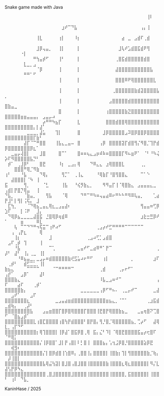Snake game made with Java

⠀⠀⠀⠀⠀⠀⠀⠀⠀⠀⠀⠀⠀⠀⠀⠀⠀⠀⠀⠀⠀⠀⠀⠀⠀⠀⠀⠀⠀⠀⠀⠀⠀⠀⠀⠀⠀⠀⠀⠀⠀⠀⠀⠀⠀⢸⠇⠀⠀⠀⠀⠀⠀⠀⠀⠀⠀⠀⠀⠀⠀⠀⠀⠀⠀
⠀⠀⠀⠀⠀⠀⠀⠀⠀⠀⠀⠀⠀⠀⠀⠀⠀⠀⣰⠞⠉⠙⣧⠀⠀⠀⠀⠀⠀⠀⠀⠀⠀⠀⠀⠀⠀⠀⠀⠀⠀⠀⠀⢠⡄⢸⠀⠀⠀⠀⠀⠀⠀⠀⠀⠀⠀⠀⠀⠀⠀⠀⠀⠀⠀
⠀⠀⠀⠀⠀⠀⠀⠀⠀⠀⢸⣇⠀⠀⠀⠀⠀⢰⡇⠀⠀⠀⠸⡆⠀⠀⠀⠀⠀⠀⠀⠀⠀⠀⠀⠀⠀⣴⠀⣀⠀⣠⣾⠏⢀⣾⠀⠀⠀⠀⠀⠀⠀⠀⠀⠀⠀⠀⠀⠀⠀⠀⠀⠀⠀
⠀⠀⠀⠀⠀⠀⠀⠀⠀⠀⣸⡿⢤⣤⡀⠀⠀⢸⡇⠀⠀⠀⠀⡇⠀⠀⠀⠀⠀⠀⠀⠀⠀⠀⠀⠀⣸⢧⠞⣡⣾⣿⣯⣾⠟⢻⠀⠀⠀⠀⠀⠀⠀⠀⠐⡇⠀⠀⠀⠀⠀⠀⠀⠀⠀
⠀⠀⠀⠀⠀⠀⠀⠀⠀⠛⢳⣤⡾⠋⠀⠀⠀⢸⠃⠀⠀⠀⠀⡇⠀⠀⠀⠀⠀⠀⠀⠀⠀⠀⠀⢀⣿⣯⣾⣿⣿⣿⣿⣿⣾⣿⠀⠀⠀⠀⠀⠀⠀⠀⠀⣇⣀⡀⣠⠀⠀⠀⠀⠀⠀
⠀⠀⠀⠀⠀⠀⠀⠀⠀⠀⠈⡿⠀⠀⠀⠀⠀⢸⠀⠀⠀⠀⠀⡇⠀⠀⠀⠀⠀⠀⠀⠀⠀⠀⠀⣼⣿⣿⣿⣿⣿⣿⣿⣿⣿⣿⣧⠀⠀⠀⠀⠀⠀⠀⠀⠛⠛⠁⠋⠀⠀⠀⠀⠀⠀
⠀⠀⠀⠀⠀⠀⠀⠀⠀⠀⠀⠀⠀⠀⠀⠀⠀⢸⠀⠀⠀⠀⠀⡇⠀⠀⠀⠀⠀⠀⠀⠀⠀⠀⠀⣿⣿⣿⠿⠟⢿⣿⣿⣿⣿⣿⣿⣇⠀⠀⠀⠀⠀⠀⠀⠀⠀⠀⠀⠀⠀⠀⠀⠀⠀
⠀⠀⠀⠀⠀⠀⠀⠀⠀⠀⠀⠀⠀⠀⠀⠀⠀⢸⠀⠀⠀⠀⠀⡇⠀⠀⠀⠀⠀⠀⠀⠀⠀⠀⢀⣿⣿⣿⣿⣿⣿⣷⣾⣽⣿⣿⣿⣿⣧⡀⠀⠀⠀⠀⠀⠀⠀⠀⠀⠀⠀⠀⠀⠀⠀
⠀⠀⠀⠀⠀⠀⠀⠀⠀⠀⠀⠀⠀⠀⠀⠀⠀⢸⠀⠀⠀⠀⠀⡇⠀⠀⠀⠀⠀⠀⠀⠀⠀⣠⣿⣿⣿⣿⣿⣾⣿⣿⣿⣿⣿⣿⣿⣿⣿⣿⣷⣤⣀⠀⠀⠀⠀⠀⠀⠀⠀⠀⠀⠀⠀
⠀⠀⠀⠀⠀⠀⠀⠀⠀⠀⠀⠀⠀⠀⠀⠀⠀⣿⠀⠀⠀⠀⠀⡇⠀⠀⠀⠀⠀⠀⠀⠀⢰⣿⣿⣿⣿⣿⣷⣝⣿⣿⣿⣿⣿⣿⣿⣿⣿⣿⣿⣿⣿⣿⣶⣶⣤⣤⣤⡄⠀⣠⣤⡤⠴
⠀⠀⠀⠀⠀⠀⠀⠀⠀⠀⠀⠀⡴⠛⠛⠳⣦⡏⠀⠀⠀⠀⠀⣇⠀⠀⠀⠀⠀⠀⠀⠀⣿⣿⣿⣾⣿⣿⢿⣿⣿⣿⣿⣿⣿⣿⣿⣿⣿⣿⣿⣿⣿⣿⣿⣿⣿⣿⡄⡇⣼⠁⠀⠀⠀
⠀⠀⠀⠀⠀⠀⠀⣀⣀⣀⡀⣼⣥⠀⠀⠀⢹⡇⠀⠀⠀⠀⠀⣿⠀⠀⠀⠀⠀⠀⠀⣸⡿⣿⣿⣿⣿⣿⣠⠽⣿⡿⣿⣿⡿⣿⣿⣿⣿⣿⣿⣿⣿⣿⣿⣿⣿⣿⡏⣷⠃⠀⠀⠀⠀
⠀⠀⠀⠀⠀⠀⣼⡏⠈⠉⠛⣿⣿⠀⠀⠀⢸⣧⣄⣀⣤⠤⠀⣿⠀⠀⠀⠀⠀⠀⢠⡿⠀⣿⣿⣿⣿⣽⡏⣾⣿⢻⡌⠻⣿⡈⢹⡟⣾⡿⣿⣿⣿⣿⣿⣿⣿⡿⣆⠁⠀⠀⠀⠀⠀
⠀⠀⣀⣤⡤⢼⣿⡇⠀⠀⠀⣸⣿⠀⠀⠀⠀⣿⠉⠁⠀⠀⠀⣿⠶⠶⢦⣄⣠⡶⠾⠷⠶⣿⣿⣿⣿⡏⠻⠦⣶⠟⠁⠀⠈⠃⠘⠳⢬⡵⠏⠻⣿⣿⣿⣿⣿⣧⡙⠃⠀⠀⠀⠀⠀
⠀⡾⠁⠀⢀⣸⡿⠃⠀⠀⠀⣿⣟⠀⠀⠀⠀⠸⡆⠀⣀⣠⡄⢿⠀⠀⠀⠙⠿⣄⣄⠀⣰⢿⣿⣿⣿⣇⠀⠀⠀⠀⠀⢀⡀⠀⠀⠀⠀⠀⠀⠀⣿⣿⣿⠛⢿⡈⠻⣷⠀⠀⠀⠀⠀
⢰⠃⠀⠀⠀⠘⣧⠀⠀⠀⠀⠙⢿⡄⠀⠀⠀⠀⢻⡉⠁⠀⢀⢸⣄⠀⠀⠀⠀⠘⢿⣷⡏⠘⣿⢻⣿⣿⣄⠀⠀⠀⠀⠉⠁⠑⠀⠀⠀⠀⠀⣼⣿⣿⣿⡇⠈⠳⠀⢸⠀⠀⠀⠀⠀
⣯⠀⠀⠀⠀⠀⢻⡀⠀⠀⠀⠀⠈⣃⠀⠀⠀⠀⢸⣧⠀⠀⠘⢮⡻⣷⣄⡀⠀⠀⠀⠻⠻⣤⡏⢸⠈⢿⣿⣷⣄⠀⣠⣤⣤⣤⣄⣀⠀⢠⣾⡇⡟⣿⡙⢿⣤⠀⠀⢸⠀⠀⠀⠀⠀
⠙⣧⡀⠀⠀⠀⠈⣷⣤⡀⠀⠀⠀⢻⣧⠀⠀⠀⠈⢿⠀⠀⠀⠀⠙⠛⠉⠛⠳⠶⢤⣤⣴⠿⠖⠛⠓⠓⠛⠻⠿⢧⣤⡀⠀⠀⠀⢁⣴⡟⣸⠃⡇⢻⡇⢨⢯⡄⠀⣸⠀⠀⠀⠀⠀
⠀⣏⢳⡀⠀⠀⠀⠈⠙⢿⣦⣀⣤⣄⢿⣆⣀⣠⣤⣼⠆⠀⠀⠀⠀⠀⠀⠀⠀⠀⠀⠀⠀⠀⠀⠀⠀⠀⠀⠀⠀⠀⠀⢻⣤⣤⠶⢋⡿⣱⠏⠀⠀⠀⡇⠨⠟⠀⠀⣸⡄⠀⠀⠀⠀
⠀⠙⢿⡿⣦⣀⣀⣀⣀⣼⣿⣯⠀⣘⣿⢿⡿⢶⣾⠿⠀⠀⠀⠀⠀⠀⠀⠀⠀⠀⠀⠀⠀⠀⠀⠀⠀⠀⠀⠀⠀⠀⠀⣰⣗⣒⣛⡿⠞⠁⠀⠀⠀⠀⣶⠀⠀⠀⠀⠿⣇⠀⠀⠀⠀
⠀⠀⠀⢧⠀⠉⠉⠙⠙⠛⠲⢯⣭⠉⢰⠟⠴⠋⠀⠀⠀⠀⠀⠀⠀⠀⠀⠀⠀⢀⣠⡴⠞⣋⠛⠛⠛⠛⠉⠉⠉⠉⠉⠉⠀⠀⠀⠀⠀⠀⠀⢠⠀⢠⡟⣆⠀⠀⠀⠀⢿⠀⠀⠀⠀
⠀⠀⠀⢸⡆⠀⠀⠀⠀⠀⠀⠀⠀⠀⣸⠀⠀⠀⠀⠀⠀⠀⠀⠀⠀⠀⢀⣠⠴⢋⡁⣠⣾⣿⠀⠀⠀⠀⠀⠀⠀⠀⠀⠀⠀⠀⠀⠀⠀⠀⣠⠏⢀⡾⠀⢹⠀⠀⠀⠀⢸⠀⠀⠀⠀
⠀⠀⠀⠘⣧⠀⠀⠀⠀⠀⠀⠀⠀⠀⠉⢁⠀⠀⠀⠀⠀⠀⠀⣀⣤⠞⠋⣀⣴⠿⠛⠁⡟⠉⠀⠀⠀⠀⠀⠀⠀⠀⠀⠀⠀⠀⠀⠀⢀⡼⠃⠀⣼⠃⠀⢸⡄⢀⣀⠀⢸⡇⠀⠀⠀
⠀⠀⠀⠀⠘⠿⣦⣤⣀⡀⣀⣠⡤⠶⣾⣿⣿⣿⣿⣿⣷⢞⣫⣥⠴⠖⠛⠋⠀⠀⠀⢰⡇⠀⠀⠀⠀⠀⠀⠀⡀⠀⠀⠀⠀⠀⠀⣰⠏⠀⢀⡾⠃⠀⠀⣾⣋⣉⣁⡀⢸⡇⠀⠀⠀
⣷⣦⣄⠀⠀⠀⠀⠉⠉⠉⠉⠀⠀⠀⠀⠈⠉⠛⠛⠛⠛⠉⠀⠀⠀⠀⠀⠀⠀⠀⢀⣾⠀⠀⠀⠀⢀⡤⠖⠋⠁⠀⠀⠀⠀⠀⠀⠀⠀⢠⡞⠁⠀⠀⣠⡿⠁⠀⠀⠀⣼⠇⠀⠀⠀
⣿⣿⣿⣷⣄⠀⠀⠀⠀⠀⠀⠀⠀⠀⠀⠀⠀⠀⠀⠀⠀⠀⠀⠀⠀⠀⠀⠀⠀⠀⠸⣧⣀⣠⠶⠚⠉⠀⠀⠀⠀⠀⠀⠀⠀⠀⠀⠀⢠⠏⠀⠀⠀⣴⠏⠀⠀⠀⢀⡾⠁⠀⠀⠀⠀
⣿⣿⣿⣿⣿⣷⡄⠀⠀⠀⠀⠀⠀⠀⠀⠀⠀⠀⠀⠀⠀⠀⠀⠀⣀⣀⣀⣀⣀⣀⢠⡿⠋⠛⠦⠄⠀⢀⣀⡤⠞⠉⠀⠀⠀⠀⠀⣀⣼⠀⠀⣠⠞⠁⠀⠀⠀⣠⠏⠀⠀⠀⠀⠀⠀
⣿⣿⣿⣿⣿⣿⣿⣆⠀⠀⠀⠀⠀⠀⠀⠀⣀⣠⣤⣴⣶⣾⣿⣿⣿⣿⣿⣿⣿⣿⣿⣿⣶⣦⣄⡀⠈⠉⠁⠀⠀⠀⠀⠀⠀⢀⣰⣯⣾⣀⣾⢷⡄⠀⠀⢀⡼⠃⠀⠀⠀⠀⠀⠀⠀
⣿⣿⣿⣿⣿⣿⣿⣿⣧⠀⠀⠀⣠⣤⣶⣿⣿⡏⣿⡿⣿⢿⣿⣿⣿⡏⣿⣿⣿⢸⣟⣿⡟⢿⣿⣿⣷⣦⣀⠀⠀⠀⣀⣤⢶⣿⠝⢉⣿⠋⠀⠈⣿⣦⣠⡾⠁⠀⠀⠀⠀⠀⠀⠀⠀
⣿⣿⣿⣿⣿⣿⣿⣿⣿⣇⢰⣿⣏⣿⣿⣿⣿⢰⣿⢳⡟⣾⣿⣿⣿⠃⣿⡟⣿⡄⢻⡘⣿⡈⢿⣿⣿⣿⣿⣿⣦⡀⢉⡴⠋⠀⠀⣼⢿⣇⡀⢠⡏⠙⠋⠀⠀⠀⠀⠀⠀⠀⠀⠀⠀
⣿⣿⣿⣿⣿⣿⣿⣿⣿⣿⡆⢿⢹⣿⣿⣿⡇⢸⡿⣼⠁⣿⣯⡿⣿⢀⢿⠀⣯⡄⣌⠃⠹⡇⠈⢿⣿⣟⣿⣿⣿⣿⣯⣤⡴⢖⣿⠏⠀⠈⠛⢿⡅⠀⠀⠀⠀⠀⠀⠀⠀⠀⠀⠀⠀
⣿⣿⣿⣿⣿⣿⣿⣿⣿⣿⣿⡌⢸⡿⣿⣿⠁⣸⡇⡟⢠⣿⡇⠇⡃⣿⢸⠀⣿⣿⣿⣦⡄⢡⢲⣨⡿⣿⡘⣿⣿⣿⣿⣿⣵⡿⣟⠀⠀⠀⠀⢾⣻⠆⠀⠀⠀⠀⠀⠀⠀⠀⠀⠀⠀
⣿⣿⣿⣿⣿⣿⣿⣿⣿⣿⣿⣿⡌⡇⣿⡿⣾⣿⢸⢱⣿⠿⡄⢀⣿⣿⢸⡄⣿⣿⣿⣿⡇⢸⣿⣷⡆⢹⡇⢻⣿⣿⣿⣿⣿⣷⡈⢷⡄⠀⡼⢸⣿⡇⠀⠀⠀⠀⠀⠀⠀⠀⠀⠀⠀
⣿⣿⣿⣿⣿⣿⣿⣿⣿⣿⣿⣿⣧⢿⣬⢳⣽⡇⣿⣸⣿⢠⣿⣸⣿⣿⢸⣿⣿⣿⣿⣿⣷⢸⣿⣿⣿⣆⢿⣆⣿⣿⣿⣿⣿⡇⠻⡌⣇⣼⢣⡟⡿⠳⣄⠀⠀⠀⠀⠀⠀⠀⠀⠀⠀
⣿⣿⣿⣿⣿⣿⣿⣿⣿⣿⣿⣿⣿⢀⣿⣸⣿⣿⣿⣿⣿⣸⣿⣿⣿⣿⢸⣿⣿⣿⣿⣿⣿⢸⣿⣿⣿⣿⡀⣯⣿⣿⣿⣿⣿⡇⢸⣿⣿⠃⠀⢰⠇⠀⠙⣧⡀⠀⠀⠀⠀⠀⠀⠀⠀


KaninHase / 2025
